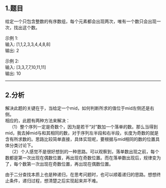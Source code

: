 ## 1.题目
给定一个只包含整数的有序数组，每个元素都会出现两次，唯有一个数只会出现一次，找出这个数。  

示例 1:  
输入: [1,1,2,3,3,4,4,8,8]  
输出: 2  

示例 2:  
输入: [3,3,7,7,10,11,11]  
输出: 10  

---

## 2.分析
解决此题的关键在于，当给定一个mid，如何判断所求的值位于mid左侧还是右侧。  
相应的，此题有两种方法来解决：  
&emsp;（1）整个序列一定是奇数个，因为是若干“对”数加一个落单的数。那么当得到mid，我去掉mid与和其相同的数，对于序列左半段和右半段，长度为奇数的就是含有所求数的。思路比较简单直接，具体实现呢，要根据与mid相同的数的位置具体分类讨论下。  
&emsp;（2）个人感觉不是很好想到的一种思路。可以观察到，落单数出现之前，每个数都是第一次出现在偶数位置，再出现在奇数位置。而在落单数出现后，规律变为了，每个数第一次出现在奇数位置，再出现在偶数位置。  

由于二分查找本质上也是种递归，在思考问题时，也可以顺着递归的思路。想想终止条件，递归过程，想清楚之后实现起来并不难。